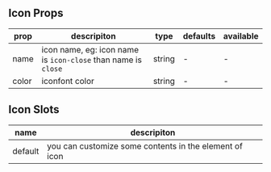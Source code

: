 ## Icon Props

| prop         |   descripiton     | type     |  defaults  |   available   |
| ----------- | ------------- | -------- | --------- | ---------------- |
| name | icon name, eg: icon name is `icon-close` than name is `close` | string  | - | - |
| color | iconfont color | string | - | - |

## Icon Slots

|   name  |      descripiton       |
|  ------  |    ---------   |
|  default  | you can customize some contents in the element of icon |


